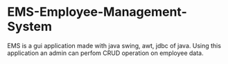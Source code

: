 # EMS-Employee-Management-System
EMS is a gui application made with java swing, awt, jdbc of java. Using this application an admin can perfom CRUD operation on employee data.
